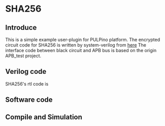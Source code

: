 # SHA256
## Introduce
  This is a simple example user-plugin for PULPino platform.
The encrypted circuit code for SHA256 is written by system-verilog from 
[here](https://github.com/secworks/sha256)
The interface code between black circuit and APB bus 
is based on the origin APB_test project.

## Verilog code
SHA256's rtl code is 

## Software code




## Compile and Simulation




